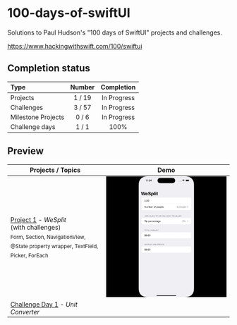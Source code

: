 # 100-days-of-swiftUI

Solutions to Paul Hudson's "100 days of SwiftUI" projects and challenges.

https://www.hackingwithswift.com/100/swiftui

## Completion status

Type               | Number  | Completion
:---               |  :---:  |   :---:
Projects           |  1 / 19 | In Progress
Challenges         |  3 / 57 | In Progress
Milestone Projects |  0 / 6  | In Progress
Challenge days     |  1 / 1  | 100%

## Preview

| Projects / Topics                                                                           | Demo                                       |
|----------------------------------------------------------------------------------------------|--------------------------------------------|
| [Project 1](01-Project1) - *WeSplit* <br/>(with challenges)<br/><sub> Form, Section, NavigationView, @State property wrapper, TextField, Picker, ForEach </sub> | ![screen1](https://github.com/riiveraluis/100-Days-Of-SwiftUI-2024/blob/main/Project%20Demos/01%20-%20WeSplit/WeSplit.gif)      |
| [Challenge Day 1](02-ChallengeDay1) - *Unit Converter*                                        |                                            |
